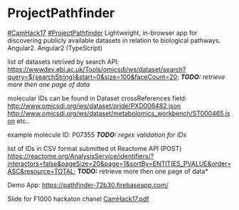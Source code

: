 # ProjectPathfinder

[#CamHack17](http://casim.org.uk/hackathon/) [#ProjectPathfinder](http://casim.org.uk/hackathon/) Lightweight, in-browser app for discovering publicly available datasets in relation to biological pathways. Angular2.
Angular2 (TypeScript)

list of datasets retrived by search API: 
https://wwwdev.ebi.ac.uk/Tools/omicsdi/ws/dataset/search?query=${searchString}&start=0&size=100&faceCount=20;
***TODO:** retrieve more then one page of data*

molecular IDs can be found in Dataset crossReferences field:
http://www.omicsdi.org/ws/dataset/pride/PXD006482.json
http://www.omicsdi.org/ws/dataset/metabolomics_workbench/ST000465.json
etc..

example molecule ID: P07355
***TODO:** regex validation for IDs*

list of IDs in CSV format submitted ot Reactome API (POST) 
https://reactome.org/AnalysisService/identifiers/?interactors=false&pageSize=20&page=1&sortBy=ENTITIES_PVALUE&order=ASC&resource=TOTAL;
**TODO:** retrieve more then one page of data*

Demo App:
https://pathfinder-72b30.firebaseapp.com/

Slide for F1000 hackaton chanel [CamHack17.pdf](CamHack17.pdf)
